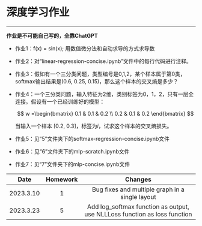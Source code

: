 # 深度学习作业

-----------------

__作业是不可能自己写的，全靠ChatGPT__

- 作业1：f(x) = sin(x); 用数值微分法和自动求导的方式求导数

- 作业2：对“linear-regression-concise.ipynb”文件中的每行代码进行注释。

- 作业3：假如有一个三分类问题，类型编号是0,1,2，某个样本属于第0类，softmax输出结果是(0.6, 0.25, 0.15)，那么这个样本的交叉熵是多少？

- 作业4：一个三分类问题，输入特征为2维，类别标签为0，1，2，只有一层全连接。假设有一个已经训练好的模型：

  $$
    w =\begin{bmatrix} 
    0.1 & 0.1 & 0.2 \\ 
    0.2 & 0.1 & 0.2 
    \end{bmatrix}
  $$

  当输入一个样本 [0.2, 0.3]，标签为$i$，试求这个样本的交叉熵损失。

- 作业5：见“5”文件夹下的softmax-regression-concise.ipynb文件
- 作业6：见“6”文件夹下的mlp-scratch.ipynb文件
- 作业7：见“7”文件夹下的mlp-concise.ipynb文件

|   Date    | Homework |                     Changes                     |
| :-------: | :------: | :---------------------------------------------: |
| 2023.3.10 |    1     | Bug fixes and multiple graph in a single layout |
| 2023.3.23 |    5     | Add log_softmax function as output, use NLLLoss function as loss function |

